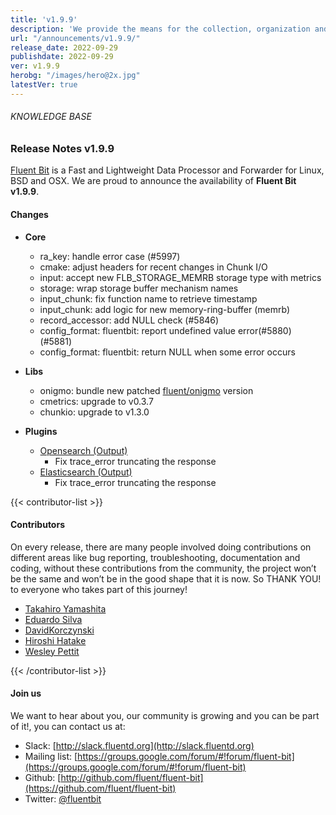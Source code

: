 ```yaml
---
title: 'v1.9.9'
description: 'We provide the means for the collection, organization and computerized retrieval of knowledge and Lightweight Data Forwarder for Linux, BSD, macOS and Windows.'
url: "/announcements/v1.9.9/"
release_date: 2022-09-29
publishdate: 2022-09-29
ver: v1.9.9
herobg: "/images/hero@2x.jpg"
latestVer: true
---
```


###### KNOWLEDGE BASE

### Release Notes v1.9.9

[Fluent Bit](https://fluentbit.io) is a Fast and Lightweight Data Processor and Forwarder for Linux, BSD and OSX. We are proud to announce the availability of **Fluent Bit v1.9.9**.

#### Changes

 - __Core__
   - ra_key: handle error case (#5997)
   - cmake: adjust headers for recent changes in Chunk I/O
   - input: accept new FLB_STORAGE_MEMRB storage type with metrics
   - storage: wrap storage buffer mechanism names
   - input_chunk: fix function name to retrieve timestamp
   - input_chunk: add logic for new memory-ring-buffer (memrb)
   - record_accessor: add NULL check (#5846)
   - config_format: fluentbit: report undefined value error(#5880) (#5881)
   - config_format: fluentbit: return NULL when some error occurs

- __Libs__
   - onigmo: bundle new patched [fluent/onigmo](https://github.com/fluent/onigmo) version
   - cmetrics: upgrade to v0.3.7
   - chunkio: upgrade to v1.3.0

 - __Plugins__
   - [Opensearch (Output)](https://docs.fluentbit.io/manual/pipeline/outputs/opensearch/)
      - Fix trace_error truncating the response
   - [Elasticsearch (Output)](https://docs.fluentbit.io/manual/pipeline/outputs/es/)
      - Fix trace_error truncating the response

{{< contributor-list >}}

#### Contributors

On every release, there are many people involved doing contributions on different areas like bug reporting, troubleshooting, documentation and coding, without these contributions from the community, the project won’t be the same and won’t be in the good shape that it is now. So THANK YOU! to everyone who takes part of this journey!


- [Takahiro Yamashita](https://github.com/nokute78)
- [Eduardo Silva](https://github.com/edsiper)
- [DavidKorczynski](https://github.com/DavidKorczynski)
- [Hiroshi Hatake](https://github.com/cosmo0920)
- [Wesley Pettit](https://github.com/PettitWesley)

{{< /contributor-list >}}

#### Join us

We want to hear about you, our community is growing and you can be part of it!, you can contact us at:

* Slack: [http://slack.fluentd.org](http://slack.fluentd.org)
* Mailing list: [https://groups.google.com/forum/#!forum/fluent-bit](https://groups.google.com/forum/#!forum/fluent-bit)
* Github: [http://github.com/fluent/fluent-bit](https://github.com/fluent/fluent-bit)
* Twitter: [@fluentbit](https://twitter.com/fluentbit)
